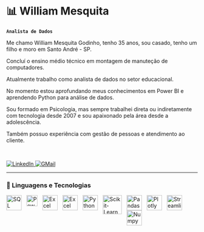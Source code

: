 # 📊 William Mesquita

**`Analista de Dados`**

Me chamo William Mesquita Godinho, tenho 35 anos, sou casado, tenho um filho e moro em Santo André - SP.

Concluí o ensino médio técnico em montagem de manuteção de computadores.

Atualmente trabalho como analista de dados no setor educacional.

No momento estou aprofundando meus conhecimentos em Power BI e aprendendo Python para análise de dados.

Sou formado em Psicologia, mas sempre trabalhei direta ou indiretamente com tecnologia desde 2007 e sou apaixonado pela área desde a adolescência.

Também possuo experiência com gestão de pessoas e atendimento ao cliente.

<br>
<p align="left">
    <a href="https://www.linkedin.com/in/william-mesquita-godinho-b632a3102/">
        <img 
            alt="LinkedIn"
            src="https://img.shields.io/badge/LinkedIn-0077B5?style=for-the-badge&logo=linkedin&logoColor=white"
        />
    </a>
    <a href="https://drive.google.com/file/d/12Q7dnzE8Mgl9VFrVvjXBBxFP1uIYuYOR/view?usp=sharing">
        <img 
            alt="GMail"
            src="https://img.shields.io/badge/Gmail-D14836?style=for-the-badge&logo=gmail&logoColor=white"
        />
    </a>
</p>

---

### 🤖 Linguagens e Tecnologias

<img 
    align="left" 
    alt="SQL"
    title="SQL" 
    width="40px" 
    style="padding-right: 10px;" 
    src="https://cdn.jsdelivr.net/gh/devicons/devicon@latest/icons/azuresqldatabase/azuresqldatabase-original.svg" 
/> 
<img 
    align="left" 
    alt="Power BI" 
    title="Power BI"
    width="29px" 
    style="padding-right: 10px;" 
    src="https://raw.githubusercontent.com/microsoft/PowerBI-Icons/24f1db8bdfab951c25db591772140d2f4ec5bc1e/SVG/Power-BI.svg" 
/>
<img 
    align="left" 
    alt="Excel" 
    title="Excel"
    width="40px" 
    style="padding-right: 10px;" 
    src="https://uxwing.com/wp-content/themes/uxwing/download/brands-and-social-media/microsoft-excel-icon.png" 
/>
<img 
    align="left" 
    alt="Excel VBA" 
    title="Excel Visual Basic for Application"
    width="40px" 
    style="padding-right: 10px;" 
    src="https://cdn.jsdelivr.net/gh/devicons/devicon@latest/icons/visualbasic/visualbasic-original.svg" 
/>
<img 
    align="left" 
    alt="Python" 
    title="Python"
    width="40px" 
    style="padding-right: 10px;" 
    src="https://cdn.jsdelivr.net/gh/devicons/devicon@latest/icons/python/python-original.svg" 
/>
<img 
    align="left" 
    alt="Scikit-Learn" 
    title="Scikit-Learn"
    width="50px" 
    style="padding-right: 10px;" 
    src="https://cdn.jsdelivr.net/gh/devicons/devicon@latest/icons/scikitlearn/scikitlearn-original.svg" 
/>
<img 
    align="left" 
    alt="Pandas" 
    title="Pandas"
    width="40px" 
    style="padding-right: 10px;" 
    src="https://cdn.jsdelivr.net/gh/devicons/devicon@latest/icons/pandas/pandas-original.svg" 
/>
<img 
    align="left" 
    alt="Plotly" 
    title="Plotly"
    width="40px" 
    style="padding-right: 10px;" 
    src="https://cdn.jsdelivr.net/gh/devicons/devicon@latest/icons/plotly/plotly-original.svg" 
/>
<img 
    align="left" 
    alt="Streamlit" 
    title="Streamlit"
    width="40px" 
    style="padding-right: 10px;" 
    src="https://cdn.jsdelivr.net/gh/devicons/devicon@latest/icons/streamlit/streamlit-original.svg" 
/>
<img 
    align="left" 
    alt="Numpy" 
    title="Numpy"
    width="40px" 
    style="padding-right: 10px;" 
    src="https://cdn.jsdelivr.net/gh/devicons/devicon@latest/icons/numpy/numpy-original.svg" 
/>

